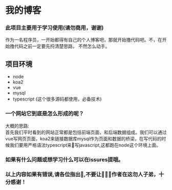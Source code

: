 # 我的博客

### 此项目主要用于学习使用(请勿商用，谢谢)

作为一名程序员，一开始都得有自己的个人博客吧，那就开始撸代码吧。不，在开始撸代码之前一定要先捋清楚思路，
不然怎么动手。   
## 项目环境
- node
- koa2
- vue
- mysql
- typescript (这个很多源码都使用，必备技术)

### 一个网站它到底是怎么形成的呢？
大概的思路:   
首先我们平时看到的网站正常都是包括前端页面，和后端数据组成。我们可以通过vue写网页页面，koa2来链接数据库mysql作为页面和数据的桥梁，在写代码的时候我们要用严格语法typescript来写javascript,这都跑在node这个环境上面。

### 如果有什么问题或想学习什么可以在issures提哦。

### 以上内容如果有错误,请各位指出,不要让作者在这勿人子弟，十分感谢！